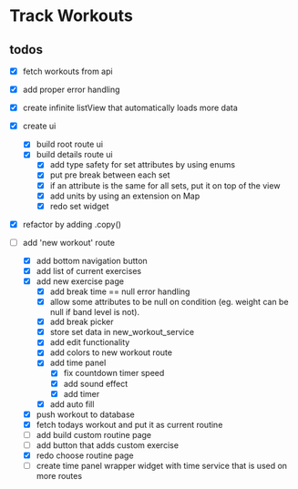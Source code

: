 # Track Workouts

## todos

- [x] fetch workouts from api
- [x] add proper error handling
- [x] create infinite listView that automatically loads more data
- [x] create ui
    - [x] build root route ui
    - [x] build details route ui
        - [x] add type safety for set attributes by using enums
        - [x] put pre break between each set
        - [x] if an attribute is the same for all sets, put it on top of the view
        - [x] add units by using an extension on Map
        - [x] redo set widget

- [x] refactor by adding .copy()

- [ ] add 'new workout' route
    - [x] add bottom navigation button
    - [x] add list of current exercises
    - [x] add new exercise page
        - [x] add break time == null error handling
        - [x] allow some attributes to be null on condition (eg. weight can be null if band level is not).
        - [x] add break picker
        - [x] store set data in new_workout_service
        - [x] add edit functionality
        - [x] add colors to new workout route
        - [x] add time panel
            - [x] fix countdown timer speed
            - [x] add sound effect
            - [x] add timer
        - [x] add auto fill
    - [x] push workout to database
    - [x] fetch todays workout and put it as current routine
    - [ ] add build custom routine page
    - [ ] add button that adds custom exercise
    - [x] redo choose routine page
    - [ ] create time panel wrapper widget with time service that is used on more routes